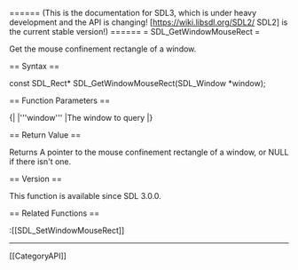 ====== (This is the documentation for SDL3, which is under heavy development and the API is changing! [https://wiki.libsdl.org/SDL2/ SDL2] is the current stable version!) ======
= SDL_GetWindowMouseRect =

Get the mouse confinement rectangle of a window.

== Syntax ==

<syntaxhighlight lang='c'>
const SDL_Rect* SDL_GetWindowMouseRect(SDL_Window *window);
</syntaxhighlight>

== Function Parameters ==

{|
|'''window'''
|The window to query
|}

== Return Value ==

Returns A pointer to the mouse confinement rectangle of a window, or NULL
if there isn't one.

== Version ==

This function is available since SDL 3.0.0.

== Related Functions ==

:[[SDL_SetWindowMouseRect]]

----
[[CategoryAPI]]


